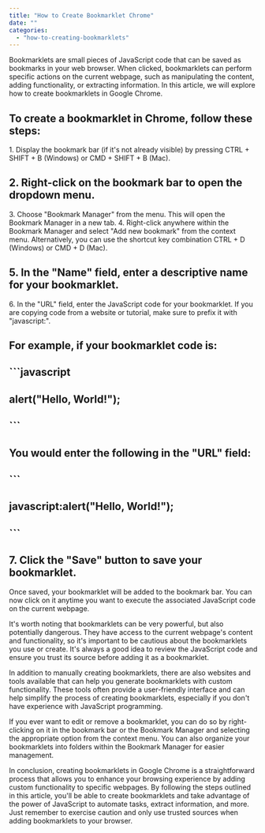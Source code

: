 ```yaml
---
title: "How to Create Bookmarklet Chrome"
date: ""
categories: 
  - "how-to-creating-bookmarklets"
---
```


Bookmarklets are small pieces of JavaScript code that can be saved as bookmarks in your web browser. When clicked, bookmarklets can perform specific actions on the current webpage, such as manipulating the content, adding functionality, or extracting information. In this article, we will explore how to create bookmarklets in Google Chrome.

## To create a bookmarklet in Chrome, follow these steps:

1\. Display the bookmark bar (if it's not already visible) by pressing CTRL + SHIFT + B (Windows) or CMD + SHIFT + B (Mac).

## 2\. Right-click on the bookmark bar to open the dropdown menu.

3\. Choose "Bookmark Manager" from the menu. This will open the Bookmark Manager in a new tab. 4. Right-click anywhere within the Bookmark Manager and select "Add new bookmark" from the context menu. Alternatively, you can use the shortcut key combination CTRL + D (Windows) or CMD + D (Mac).

## 5\. In the "Name" field, enter a descriptive name for your bookmarklet.

6\. In the "URL" field, enter the JavaScript code for your bookmarklet. If you are copying code from a website or tutorial, make sure to prefix it with "javascript:".

## For example, if your bookmarklet code is:

## \`\`\`javascript

## alert("Hello, World!");

## \`\`\`

## You would enter the following in the "URL" field:

## \`\`\`

## javascript:alert("Hello, World!");

## \`\`\`

## 7\. Click the "Save" button to save your bookmarklet.

Once saved, your bookmarklet will be added to the bookmark bar. You can now click on it anytime you want to execute the associated JavaScript code on the current webpage.

It's worth noting that bookmarklets can be very powerful, but also potentially dangerous. They have access to the current webpage's content and functionality, so it's important to be cautious about the bookmarklets you use or create. It's always a good idea to review the JavaScript code and ensure you trust its source before adding it as a bookmarklet.

In addition to manually creating bookmarklets, there are also websites and tools available that can help you generate bookmarklets with custom functionality. These tools often provide a user-friendly interface and can help simplify the process of creating bookmarklets, especially if you don't have experience with JavaScript programming.

If you ever want to edit or remove a bookmarklet, you can do so by right-clicking on it in the bookmark bar or the Bookmark Manager and selecting the appropriate option from the context menu. You can also organize your bookmarklets into folders within the Bookmark Manager for easier management.

In conclusion, creating bookmarklets in Google Chrome is a straightforward process that allows you to enhance your browsing experience by adding custom functionality to specific webpages. By following the steps outlined in this article, you'll be able to create bookmarklets and take advantage of the power of JavaScript to automate tasks, extract information, and more. Just remember to exercise caution and only use trusted sources when adding bookmarklets to your browser.
